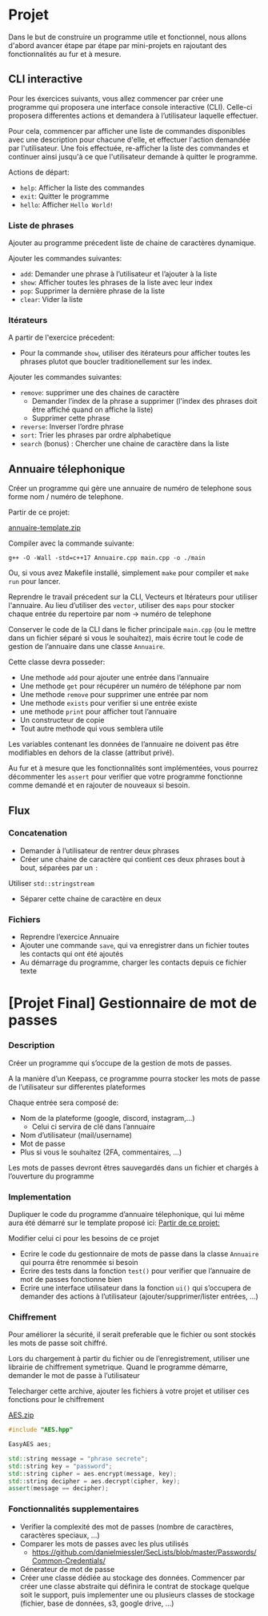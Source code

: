 # Projet

Dans le but de construire un programme utile et fonctionnel, nous allons d'abord avancer étape par étape par mini-projets en rajoutant des fonctionnalités au fur et à mesure.

## CLI interactive

Pour les éxercices suivants, vous allez commencer par créer une programme qui proposera une interface console interactive (CLI). Celle-ci proposera differentes actions et demandera à l’utilisateur laquelle effectuer.

Pour cela, commencer par afficher une liste de commandes disponibles avec une description pour chacune d'elle, et effectuer l'action demandée par l'utilisateur. Une fois effectuée, re-afficher la liste des commandes et continuer ainsi jusqu'à ce que l'utilisateur demande à quitter le programme.

Actions de départ:

- `help`: Afficher la liste des commandes
- `exit`: Quitter le programme
- `hello`: Afficher `Hello World!`

### Liste de phrases

Ajouter au programme précedent liste de chaine de caractères dynamique.

Ajouter les commandes suivantes:

- `add`: Demander une phrase à l’utilisateur et l’ajouter à la liste
- `show`: Afficher toutes les phrases de la liste avec leur index
- `pop`: Supprimer la dernière phrase de la liste
- `clear`: Vider la liste

### Itérateurs

A partir de l'exercice précedent:

- Pour la commande `show`, utiliser des itérateurs pour afficher toutes les phrases plutot que boucler traditionellement sur les index.

Ajouter les commandes suivantes:

- `remove`: supprimer une des chaines de caractère
  - Demander l’index de la phrase a supprimer (l'index des phrases doit être affiché quand on affiche la liste)
  - Supprimer cette phrase
- `reverse`: Inverser l’ordre phrase
- `sort`: Trier les phrases par ordre alphabetique
- `search` (bonus) : Chercher une chaine de caractère dans la liste

## Annuaire télephonique

Créer un programme qui gère une annuaire de numéro de telephone sous forme nom / numéro de telephone.

Partir de ce projet:

[annuaire-template.zip](../assets/annuaire-template.zip)

Compiler avec la commande suivante:

`g++ -O -Wall -std=c++17 Annuaire.cpp main.cpp -o ./main`

Ou, si vous avez Makefile installé, simplement `make` pour compiler et `make run` pour lancer.

Reprendre le travail précedent sur la CLI, Vecteurs et Itérateurs pour utiliser l'annuaire. Au lieu d’utiliser des `vector`, utiliser des `maps` pour stocker chaque entrée du repertoire par nom → numéro de telephone

Conserver le code de la CLI dans le ficher principale `main.cpp` (ou le mettre dans un fichier séparé si vous le souhaitez), mais écrire tout le code de gestion de l’annuaire dans une classe `Annuaire`.

Cette classe devra posseder:

- Une methode `add` pour ajouter une entrée dans l’annuaire
- Une methode `get` pour récupérer un numéro de téléphone par nom
- Une methode `remove` pour supprimer une entrée par nom
- Une methode `exists` pour verifier si une entrée existe
- une methode `print` pour afficher tout l’annuaire
- Un constructeur de copie
- Tout autre methode qui vous semblera utile

Les variables contenant les données de l’annuaire ne doivent pas être modifiables en dehors de la classe (attribut privé).

Au fur et à mesure que les fonctionnalités sont implémentées, vous pourrez décommenter les `assert` pour verifier que votre programme fonctionne comme demandé et en rajouter de nouveaux si besoin.

## Flux

### Concatenation

- Demander à l’utilisateur de rentrer deux phrases
- Créer une chaine de caractère qui contient ces deux phrases bout à bout, séparées par un `:`

Utiliser `std::stringstream`

- Séparer cette chaine de caractère en deux

### Fichiers

- Reprendre l’exercice Annuaire
- Ajouter une commande `save`, qui va enregistrer dans un fichier toutes les contacts qui ont été ajoutés
- Au démarrage du programme, charger les contacts depuis ce fichier texte

# [Projet Final] Gestionnaire de mot de passes

### Description

Créer un programme qui s’occupe de la gestion de mots de passes.

A la manière d’un Keepass, ce programme pourra stocker les mots de passe de l’utilisateur sur differentes plateformes

Chaque entrée sera composé de:

- Nom de la plateforme (google, discord, instagram,…)
  - Celui ci servira de clé dans l’annuaire
- Nom d’utilisateur (mail/username)
- Mot de passe
- Plus si vous le souhaitez (2FA, commentaires, …)

Les mots de passes devront êtres sauvegardés dans un fichier et chargés à l’ouverture du programme

### Implementation

Dupliquer le code du programme d’annuaire télephonique, qui lui même aura été démarré sur le template proposé ici: [Partir de ce projet:](#annuaire)

Modifier celui ci pour les besoins de ce projet

- Ecrire le code du gestionnaire de mots de passe dans la classe `Annuaire` qui pourra être renommée si besoin
- Ecrire des tests dans la fonction `test()` pour verifier que l’annuaire de mot de passes fonctionne bien
- Ecrire une interface utilisateur dans la fonction `ui()` qui s’occupera de demander des actions à l’utilisateur (ajouter/supprimer/lister entrées, …)

### Chiffrement

Pour améliorer la sécurité, il serait preferable que le fichier ou sont stockés les mots de passe soit chiffré.

Lors du chargement à partir du fichier ou de l’enregistrement, utiliser une librairie de chiffrement symetrique. Quand le programme démarre, demander le mot de passe à l’utilisateur

Telecharger cette archive, ajouter les fichiers à votre projet et utiliser ces fonctions pour le chiffrement

[AES.zip](../assets/AES.zip)

```cpp
#include "AES.hpp"

EasyAES aes;

std::string message = "phrase secrete";
std::string key = "password";
std::string cipher = aes.encrypt(message, key);
std::string decipher = aes.decrypt(cipher, key);
assert(message == decipher);

```

### Fonctionnalités supplementaires

- Verifier la complexité des mot de passes (nombre de caractères, caractères speciaux, …)
- Comparer les mots de passes avec les plus utilisés
  - https://github.com/danielmiessler/SecLists/blob/master/Passwords/Common-Credentials/
- Génerateur de mot de passe
- Créer une classe dédiée au stockage des données. Commencer par créer une classe abstraite qui définira le contrat de stockage quelque soit le support, puis implementer une ou plusieurs classes de stockage (fichier, base de données, s3, google drive, ...)
